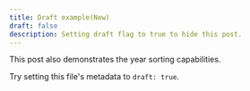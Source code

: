 ```yaml
---
title: Draft example(New)
draft: false
description: Setting draft flag to true to hide this post.
---
```

This post also demonstrates the year sorting capabilities.

Try setting this file's metadata to `draft: true`.